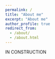 ```yaml
---
permalink: /
title: "About me"
excerpt: "About me"
author_profile: true
redirect_from: 
  - /about/
  - /about.html
---
```


IN CONSTRUCTION


